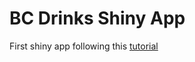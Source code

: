 # BC Drinks Shiny App
First shiny app following this [tutorial](https://deanattali.com/blog/building-shiny-apps-tutorial/)
